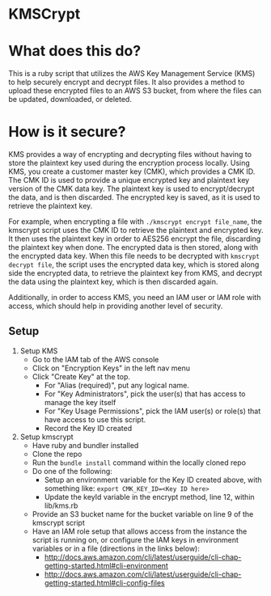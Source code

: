 # KMSCrypt
# What does this do?
This is a ruby script that utilizes the AWS Key Management Service (KMS) to help securely encrypt and decrypt files.  It also provides a method to upload these encrypted files to an AWS S3 bucket, from where the files can be updated, downloaded, or deleted.
# How is it secure?
KMS provides a way of encrypting and decrypting files without having to store the plaintext key used during the encryption process locally.  Using KMS, you create a customer master key (CMK), which provides a CMK ID.  The CMK ID is used to provide a unique encrypted key and plaintext key version of the CMK data key.  The plaintext key is used to encrypt/decrypt the data, and is then discarded.  The encrypted key is saved, as it is used to retrieve the plaintext key.

For example, when encrypting a file with `./kmscrypt encrypt file_name`, the kmscrypt script uses the CMK ID to retrieve the plaintext and encrypted key.  It then uses the plaintext key in order to AES256 encrypt the file, discarding the plaintext key when done.  The encrypted data is then stored, along with the encrypted data key.  When this file needs to be decrypted with `kmscrypt decrypt file`, the script uses the encrypted data key, which is stored along side the encrypted data, to retrieve the plaintext key from KMS, and decrypt the data using the plaintext key, which is then discarded again.

Additionally, in order to access KMS, you need an IAM user or IAM role with access, which should help in providing another level of security.
## Setup
1. Setup KMS
   - Go to the IAM tab of the AWS console
   - Click on "Encryption Keys" in the left nav menu
   - Click "Create Key" at the top. 
     - For "Alias (required)", put any logical name.
     - For "Key Administrators", pick the user(s) that has access to manage the key itself
     - For "Key Usage Permissions", pick the IAM user(s) or role(s) that have access to use this script.
     - Record the Key ID created
2. Setup kmscrypt
    - Have ruby and bundler installed
    - Clone the repo
    - Run the `bundle install` command within the locally cloned repo
    - Do one of the following:
      - Setup an environment variable for the Key ID created above, with something like: `export CMK_KEY_ID=<Key ID here>`
      - Update the keyId variable in the encrypt method, line 12, within lib/kms.rb
    - Provide an S3 bucket name for the bucket variable on line 9 of the kmscrypt script
    - Have an IAM role setup that allows access from the instance the script is running on, or configure the IAM keys in environment variables or in a file (directions in the links below):
      - http://docs.aws.amazon.com/cli/latest/userguide/cli-chap-getting-started.html#cli-environment
      - http://docs.aws.amazon.com/cli/latest/userguide/cli-chap-getting-started.html#cli-config-files
